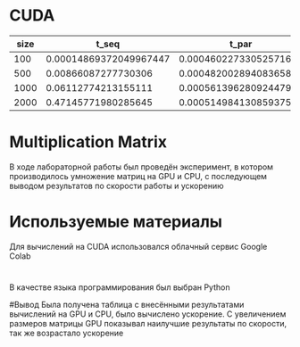 # CUDA
|size|t_seq|t_par|acc|
|----|--|--|---|
| 100 | 0.00014869372049967447 | 0.00046022733052571613 | 0.3230875496460024 |
| 500 | 0.00866087277730306 | 0.00048200289408365887 | 17.968507831821928 |
| 1000 | 0.06112774213155111 | 0.0005613962809244791 | 108.88519252548132 |
|2000|0.47145771980285645|0.000514984130859375|915.4800925925925|

# Multiplication Matrix
В ходе лабораторной работы был проведён эксперимент, 
в котором производилось умножение матриц на GPU и CPU,
с последующем выводом результатов по скорости работы и ускорению

# Используемые материалы 
Для вычислений на CUDA использовался облачный сервис Google Colab
#
В качестве языка программирования был выбран Python

#Вывод
Была получена таблица с внесёнными результатами
вычислений на GPU и CPU, было вычислено ускорение.
С увеличением размеров матрицы GPU показывал
наилучшие результаты по скорости, так же возрастало ускорение
